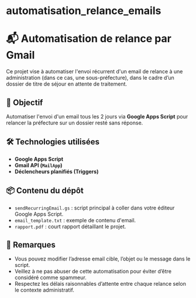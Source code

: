 # automatisation_relance_emails

# 📬 Automatisation de relance par Gmail

Ce projet vise à automatiser l'envoi récurrent d'un email de relance à une administration (dans ce cas, une sous-préfecture), dans le cadre d’un dossier de titre de séjour en attente de traitement.

## 🎯 Objectif

Automatiser l'envoi d'un email tous les 2 jours via **Google Apps Script** pour relancer la préfecture sur un dossier resté sans réponse.

## 🛠️ Technologies utilisées

- **Google Apps Script**
- **Gmail API (`MailApp`)**
- **Déclencheurs planifiés (Triggers)**

## 📦 Contenu du dépôt

- `sendRecurringEmail.gs` : script principal à coller dans votre éditeur Google Apps Script.
- `email_template.txt` : exemple de contenu d'email.
- `rapport.pdf` : court rapport détaillant le projet.

## 📌 Remarques

- Vous pouvez modifier l’adresse email cible, l’objet ou le message dans le script.
- Veillez à ne pas abuser de cette automatisation pour éviter d’être considéré comme spammeur.
- Respectez les délais raisonnables d’attente entre chaque relance selon le contexte administratif.
